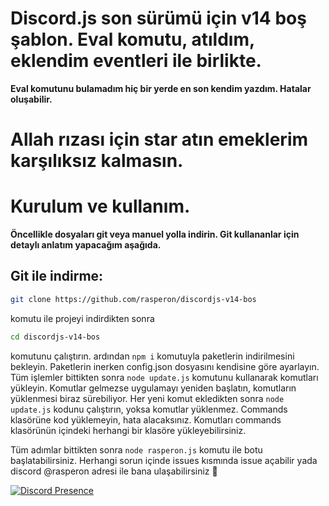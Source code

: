 # Discord.js son sürümü için v14 boş şablon. Eval komutu, atıldım, eklendim eventleri ile birlikte.
**Eval komutunu bulamadım hiç bir yerde en son kendim yazdım. Hatalar oluşabilir.**

# __Allah rızası için star atın emeklerim karşılıksız kalmasın.__

# Kurulum ve kullanım.
**Öncellikle dosyaları git veya manuel yolla indirin. Git kullananlar için detaylı anlatım yapacağım aşağıda.**

## Git ile indirme:
```bash
git clone https://github.com/rasperon/discordjs-v14-bos
```
komutu ile projeyi indirdikten sonra
```bash
cd discordjs-v14-bos
```
komutunu çalıştırın. ardından ```npm i``` komutuyla paketlerin indirilmesini bekleyin. Paketlerin inerken config.json dosyasını kendisine göre ayarlayın. Tüm işlemler bittikten sonra `node update.js` komutunu kullanarak komutları yükleyin. Komutlar gelmezse uygulamayı yeniden başlatın, komutların yüklenmesi biraz sürebiliyor. Her yeni komut ekledikten sonra `node update.js` kodunu çalıştırın, yoksa komutlar yüklenmez. Commands klasörüne kod yüklemeyin, hata alacaksınız. Komutları commands klasörünün içindeki herhangi bir klasöre yükleyebilirsiniz. 

Tüm adımlar bittikten sonra `node rasperon.js` komutu ile botu başlatabilirsiniz. Herhangi sorun içinde issues kısmında issue açabilir yada discord @rasperon adresi ile bana ulaşabilirsiniz 💖

[![Discord Presence](https://lanyard.cnrad.dev/api/1108799838876868738?animated=true)](https://discord.com/users/1108799838876868738)
